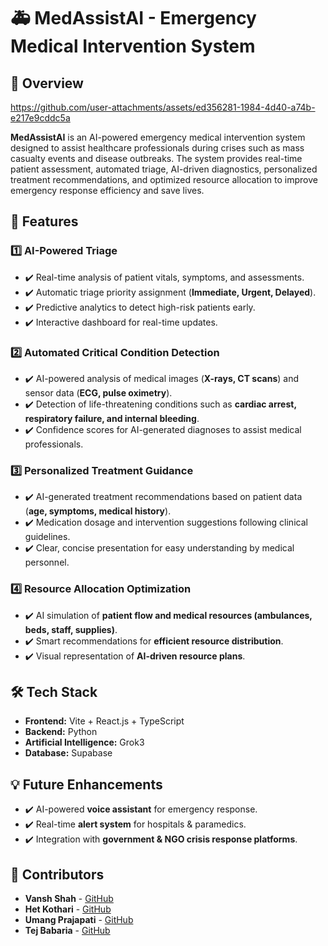 # 🚑 MedAssistAI - Emergency Medical Intervention System  

## 📌 Overview  

https://github.com/user-attachments/assets/ed356281-1984-4d40-a74b-e217e9cddc5a


**MedAssistAI** is an AI-powered emergency medical intervention system designed to assist healthcare professionals during crises such as mass casualty events and disease outbreaks. The system provides real-time patient assessment, automated triage, AI-driven diagnostics, personalized treatment recommendations, and optimized resource allocation to improve emergency response efficiency and save lives.  

## 🚀 Features  

### 1️⃣ AI-Powered Triage  
- ✔️ Real-time analysis of patient vitals, symptoms, and assessments.  
- ✔️ Automatic triage priority assignment (**Immediate, Urgent, Delayed**).  
- ✔️ Predictive analytics to detect high-risk patients early.  
- ✔️ Interactive dashboard for real-time updates.  

### 2️⃣ Automated Critical Condition Detection  
- ✔️ AI-powered analysis of medical images (**X-rays, CT scans**) and sensor data (**ECG, pulse oximetry**).  
- ✔️ Detection of life-threatening conditions such as **cardiac arrest, respiratory failure, and internal bleeding**.  
- ✔️ Confidence scores for AI-generated diagnoses to assist medical professionals.  

### 3️⃣ Personalized Treatment Guidance  
- ✔️ AI-generated treatment recommendations based on patient data (**age, symptoms, medical history**).  
- ✔️ Medication dosage and intervention suggestions following clinical guidelines.  
- ✔️ Clear, concise presentation for easy understanding by medical personnel.  

### 4️⃣ Resource Allocation Optimization  
- ✔️ AI simulation of **patient flow and medical resources (ambulances, beds, staff, supplies)**.  
- ✔️ Smart recommendations for **efficient resource distribution**.  
- ✔️ Visual representation of **AI-driven resource plans**.  

## 🛠️ Tech Stack  
- **Frontend:** Vite + React.js + TypeScript  
- **Backend:** Python  
- **Artificial Intelligence:** Grok3  
- **Database:** Supabase  

## 💡 Future Enhancements  
- ✔️ AI-powered **voice assistant** for emergency response.  
- ✔️ Real-time **alert system** for hospitals & paramedics.  
- ✔️ Integration with **government & NGO crisis response platforms**.  

## 💼 Contributors  
- **Vansh Shah** - [GitHub](https://github.com/vanshshah55)  
- **Het Kothari** - [GitHub](https://github.com/hetkothari09)  
- **Umang Prajapati** - [GitHub](https://github.com/Umang0310)  
- **Tej Babaria** - [GitHub](https://github.com/TejBabaria)  
